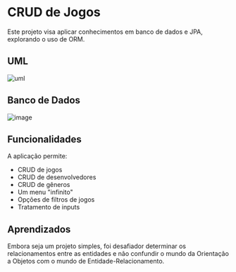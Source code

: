 # CRUD de Jogos

Este projeto visa aplicar conhecimentos em banco de dados e JPA, explorando o uso de ORM.

## UML
![uml](https://github.com/Matheus-Nardi/java/assets/131494232/26383c83-eec5-4d60-9359-8de7926c1820)

## Banco de Dados 
![image](https://github.com/Matheus-Nardi/java/assets/131494232/0483d42b-9f21-4646-a828-1b505a605723)

## Funcionalidades 
A aplicação permite:
- CRUD de jogos
- CRUD de desenvolvedores
- CRUD de gêneros
- Um menu "infinito"
- Opções de filtros de jogos
- Tratamento de inputs

## Aprendizados
Embora seja um projeto simples, foi desafiador determinar os relacionamentos entre as entidades e não confundir o mundo da Orientação a Objetos com o mundo de Entidade-Relacionamento.
